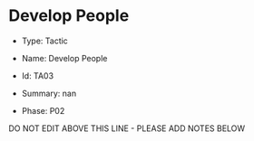 # Develop People

* Type: Tactic

* Name: Develop People

* Id: TA03

* Summary: nan

* Phase: P02

DO NOT EDIT ABOVE THIS LINE - PLEASE ADD NOTES BELOW
